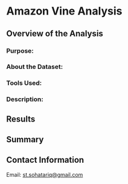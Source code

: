 # Amazon Vine Analysis
## Overview of the Analysis
### Purpose:
### About the Dataset:
### Tools Used:
### Description:

## Results

## Summary

## Contact Information
Email: st.sohatariq@gmail.com
